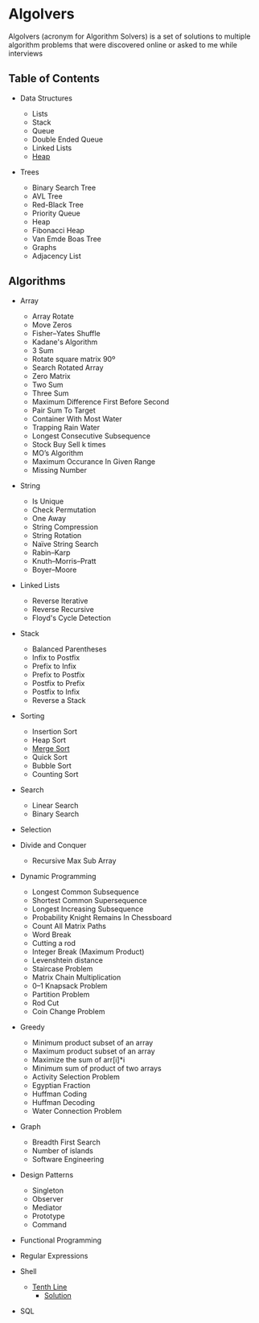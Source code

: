 # Algolvers

Algolvers (acronym for Algorithm Solvers) is a set of solutions to multiple algorithm problems that were discovered online or asked to me while interviews

## Table of Contents

- Data Structures
  - Lists
  - Stack
  - Queue
  - Double Ended Queue
  - Linked Lists
  - [Heap](./data-structures/heap/)

- Trees
  - Binary Search Tree
  - AVL Tree
  - Red-Black Tree
  - Priority Queue
  - Heap
  - Fibonacci Heap
  - Van Emde Boas Tree
  - Graphs
  - Adjacency List

## Algorithms
  
- Array
  - Array Rotate
  - Move Zeros
  - Fisher–Yates Shuffle
  - Kadane's Algorithm
  - 3 Sum
  - Rotate square matrix 90º
  - Search Rotated Array
  - Zero Matrix
  - Two Sum
  - Three Sum
  - Maximum Difference First Before Second
  - Pair Sum To Target
  - Container With Most Water
  - Trapping Rain Water
  - Longest Consecutive Subsequence
  - Stock Buy Sell k times
  - MO’s Algorithm
  - Maximum Occurance In Given Range
  - Missing Number

- String
  - Is Unique
  - Check Permutation
  - One Away
  - String Compression
  - String Rotation
  - Naïve String Search
  - Rabin–Karp
  - Knuth–Morris–Pratt
  - Boyer–Moore

- Linked Lists
  - Reverse Iterative
  - Reverse Recursive
  - Floyd's Cycle Detection

- Stack
  - Balanced Parentheses
  - Infix to Postfix
  - Prefix to Infix
  - Prefix to Postfix
  - Postfix to Prefix
  - Postfix to Infix
  - Reverse a Stack

- Sorting
  - Insertion Sort
  - Heap Sort
  - [Merge Sort](./sorting/mergesort.cpp)
  - Quick Sort
  - Bubble Sort
  - Counting Sort

- Search
  - Linear Search
  - Binary Search

- Selection

- Divide and Conquer
  - Recursive Max Sub Array

- Dynamic Programming
  - Longest Common Subsequence
  - Shortest Common Supersequence
  - Longest Increasing Subsequence
  - Probability Knight Remains In Chessboard
  - Count All Matrix Paths
  - Word Break
  - Cutting a rod
  - Integer Break (Maximum Product)
  - Levenshtein distance
  - Staircase Problem
  - Matrix Chain Multiplication
  - 0–1 Knapsack Problem
  - Partition Problem
  - Rod Cut
  - Coin Change Problem

- Greedy
  - Minimum product subset of an array
  - Maximum product subset of an array
  - Maximize the sum of arr[i]*i
  - Minimum sum of product of two arrays
  - Activity Selection Problem
  - Egyptian Fraction
  - Huffman Coding
  - Huffman Decoding
  - Water Connection Problem

- Graph
  - Breadth First Search
  - Number of islands
  - Software Engineering

- Design Patterns
  - Singleton
  - Observer
  - Mediator
  - Prototype
  - Command

- Functional Programming

- Regular Expressions

- Shell
  - [Tenth Line](https://leetcode.com/problems/tenth-line)
    - [Solution](./shell/tenthline.sh)

- SQL
